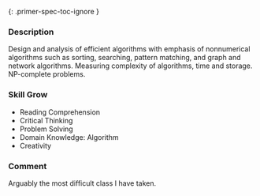 {: .primer-spec-toc-ignore }

### Description

Design and analysis of efficient algorithms with emphasis of nonnumerical algorithms such as sorting, searching, pattern matching, and graph and network algorithms. Measuring complexity of algorithms, time and storage. NP-complete problems.

### Skill Grow

- Reading Comprehension
- Critical Thinking
- Problem Solving
- Domain Knowledge: Algorithm
- Creativity

### Comment

Arguably the most difficult class I have taken.